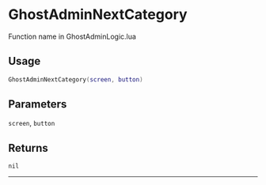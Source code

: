 # GhostAdminNextCategory
Function name in GhostAdminLogic.lua
## Usage
```lua
GhostAdminNextCategory(screen, button)
```
## Parameters
`screen`, `button`
## Returns
`nil`

---